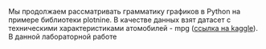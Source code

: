 Мы продолжаем рассматривать грамматику графиков в Python на примере библиотеки plotnine. В качестве данных взят датасет с техническими характеристиками атомобилей - mpg ([ссылка на kaggle](https://www.kaggle.com/datasets/uciml/autompg-dataset)). В данной лабораторной работе 


